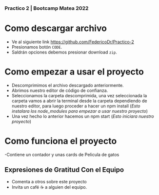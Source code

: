 ### Practico 2 | Bootcamp Matea 2022

# Como descargar archivo

- Ve al siguiente link https://github.com/FedericoDr/Practico-2
- Presionamos botón `CODE`.
- Saldrán opciones debemos presionar download `zip`.

# Como empezar a usar el proyecto

- Descomprimimos el archivo descargado anteriormente.
- Abrimos nuestro editor de código de confianza.
- Seleccionamos la carpeta descomprimida, una vez seleccionada la carpeta
vamos a abrir la terminal desde la carpeta dependiendo de nuestro editor,
para luego proceder a hacer un npm install
(*Esto instalara los node_modules para empezar a usar nuestro proyecto*)
- Una vez hecho lo anterior hacemos un npm start (*Esto iniciara nuestro proyecto*)

# Como funciona el proyecto
-Contiene un contador y unas cards de Pelicula de gatos

## Expresiones de Gratitud Con el Equipo
- Comenta a otros sobre este proyecto 
- Invita un café ☕ a alguien del equipo.
